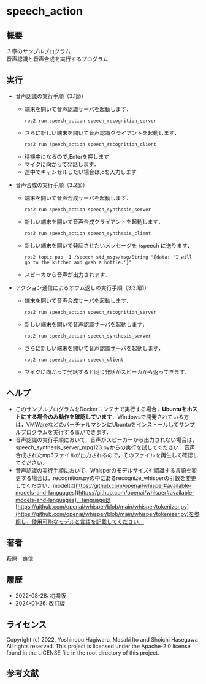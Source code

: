 # speech_action
## 概要
３章のサンプルプログラム  
音声認識と音声合成を実行するプログラム


## 実行
- 音声認識の実行手順（3.1節）
  - 端末を開いて音声認識サーバを起動します．
    ```
    ros2 run speech_action speech_recognition_server
    ```
  - さらに新しい端末を開いて音声認識クライアントを起動します．
    ```
    ros2 run speech_action speech_recognition_client
    ```
  - 待機中になるので,Enterを押します
  - マイクに向かって発話します．
  - 途中でキャンセルしたい場合は,cを入力します
  
- 音声合成の実行手順（3.2節）
  - 端末を開いて音声合成サーバを起動します．
    ```
    ros2 run speech_action speech_synthesis_server
    ```
  - 新しい端末を開いて音声合成クライアントを起動します．
    ```
    ros2 run speech_action speech_synthesis_client
    ```
  - 新しい端末を開いて発話させたいメッセージを /speech に送ります．
    ```
    ros2 topic pub -1 /speech std_msgs/msg/String "{data: 'I will go to the kitchen and grab a bottle.'}"
    ```
  - スピーカから音声が出力されます．

- アクション通信によるオウム返しの実行手順（3.3.1節）
  - 端末を開いて音声合成サーバを起動します．
    ```
    ros2 run speech_action speech_recognition_server
    ```
  - 新しい端末を開いて音声認識サーバを起動します．
    ```
    ros2 run speech_action speech_synthesis_server
    ```
  - さらに新しい端末を開いて音声認識サーバを起動します．
    ```
    ros2 run speech_action speech_client
    ```
  - マイクに向かって発話すると同じ発話がスピーカから返ってきます．
  

## ヘルプ
- このサンプルプログラムをDockerコンテナで実行する場合，**Ubuntuをホストにする場合のみ動作を確認しています**．Windowsで開発されている方は，VMWareなどのバーチャルマシンにUbuntuをインストールしてサンプルプログラムを実行する事ができます．
- 音声認識の実行手順において，音声がスピーカーから出力されない場合は，speech_synthesis_server_mpg123.pyからの実行を試してください．音声合成されたmp3ファイルが出力されるので，そのファイルを再生して確認してください．
- 音声認識の実行手順において，Whisperのモデルサイズや認識する言語を変更する場合は，recognition.pyの中にあるrecognize_whisperの引数を変更してください．modelは[https://github.com/openai/whisper#available-models-and-languages](https://github.com/openai/whisper#available-models-and-languages)，languageは[https://github.com/openai/whisper/blob/main/whisper/tokenizer.py](https://github.com/openai/whisper/blob/main/whisper/tokenizer.py)を参照し，使用可能なモデルと言語を記載してください．


## 著者
萩原　良信

## 履歴
- 2022-08-28: 初期版
- 2024-01-26: 改訂版

## ライセンス
Copyright (c) 2022, Yoshinobu Hagiwara, Masaki Ito and Shoichi Hasegawa
All rights reserved.
This project is licensed under the Apache-2.0 license found in the LICENSE file in the root directory of this project.

## 参考文献
